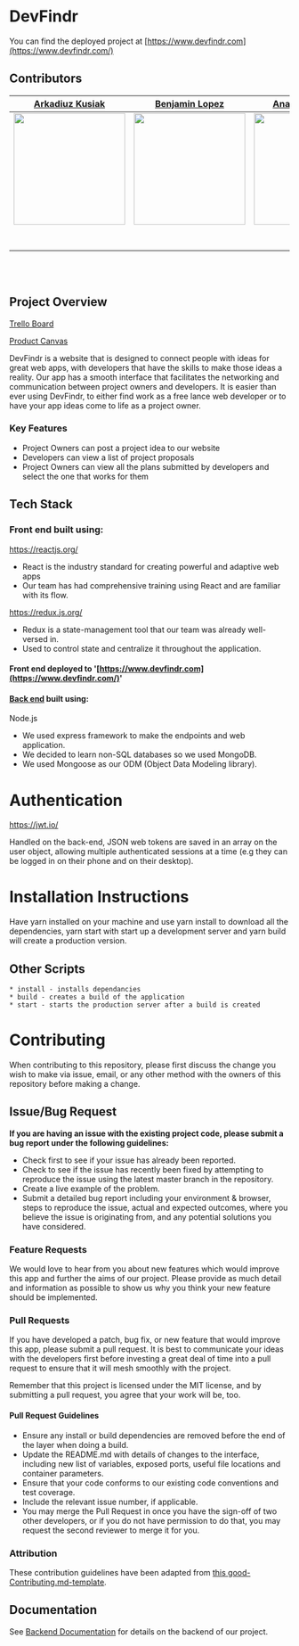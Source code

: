 # DevFindr

You can find the deployed project at [https://www.devfindr.com](https://www.devfindr.com/)

##  Contributors

|       [Arkadiuz Kusiak](https://github.com/akusiak23)        |        [Benjamin Lopez](https://github.com/bejolo018)        |        [Anatoly Leytman](https://github.com/IlanL75)         |           [Jacob Tonna](https://github.com/Jtonna)           |       [Alfonso Garcia](https://github.com/alfonsog714)       | [Ruben Ponce](https://github.com/RubenPonce)                 |
| :----------------------------------------------------------: | :----------------------------------------------------------: | :----------------------------------------------------------: | :----------------------------------------------------------: | :----------------------------------------------------------: | ------------------------------------------------------------ |
| [<img src="https://www.dalesjewelers.com/wp-content/uploads/2018/10/placeholder-silhouette-male.png" width = "200" />](https://github.com/akusiak23) | [<img src="https://www.dalesjewelers.com/wp-content/uploads/2018/10/placeholder-silhouette-male.png" width = "200" />](https://github.com/bejolo018) | [<img src="https://www.dalesjewelers.com/wp-content/uploads/2018/10/placeholder-silhouette-male.png" width = "200" />](https://github.com/IlanL75) | [<img src="https://www.dalesjewelers.com/wp-content/uploads/2018/10/placeholder-silhouette-male.png" width = "200" />](https://github.com/Jtonna) | [<img src="https://avatars0.githubusercontent.com/u/34466548" width = "200" />](https://github.com/alfonsog714) | [<img src="https://www.dalesjewelers.com/wp-content/uploads/2018/10/placeholder-silhouette-male.png" width = "200" />](https://github.com/RubenPonce) |
| [<img src="https://github.com/favicon.ico" width="15"> ](https://github.com/akusiak23) | [<img src="https://github.com/favicon.ico" width="15"> ](https://github.com/bejolo018) | [<img src="https://github.com/favicon.ico" width="15"> ](https://github.com/IlanL75) | [<img src="https://github.com/favicon.ico" width="15"> ](https://github.com/Jtonna) | [<img src="https://github.com/favicon.ico" width="15"> ](https://github.com/alfonsog714) | [<img src="https://github.com/favicon.ico" width="15"> ](https://github.com/RubenPonce) |
| [ <img src="https://static.licdn.com/sc/h/al2o9zrvru7aqj8e1x2rzsrca" width="15"> ](https://www.linkedin.com/in/arkadiusz-kusiak/) | [ <img src="https://static.licdn.com/sc/h/al2o9zrvru7aqj8e1x2rzsrca" width="15"> ](https://www.linkedin.com/in/benjamin-lopez-bb379b185/) | [ <img src="https://static.licdn.com/sc/h/al2o9zrvru7aqj8e1x2rzsrca" width="15"> ](https://www.linkedin.com/in/anatoly-leytman-56795b19/) | [ <img src="https://static.licdn.com/sc/h/al2o9zrvru7aqj8e1x2rzsrca" width="15"> ](https://www.linkedin.com/in/jtonna/) | [ <img src="https://static.licdn.com/sc/h/al2o9zrvru7aqj8e1x2rzsrca" width="15"> ](https://www.linkedin.com/in/alfonsog714/) | [ <img src="https://static.licdn.com/sc/h/al2o9zrvru7aqj8e1x2rzsrca" width="15"> ](https://www.linkedin.com/in/ruben-ponce/) |

<br>
<br>

## Project Overview

[Trello Board](https://trello.com/b/MfDQX4nx/labs-14-build-my-app)

[Product Canvas](https://www.notion.so/Build-My-App-d6520760ef3943648eea41c7ca63eccd)

DevFindr is a website that is designed to connect people with ideas for great web apps, with developers that have the skills to make those ideas a reality. Our app has a smooth interface that facilitates the networking and communication between project owners and developers. It is easier than ever using DevFindr, to either find work as a free lance web developer or to have your app ideas come to life as a project owner.

###  Key Features

- Project Owners can post a project idea to our website
- Developers can view a list of project proposals
- Project Owners can view all the plans submitted by developers and select the one that works for them


## Tech Stack

### Front end built using:

https://reactjs.org/

- React is the industry standard for creating powerful and adaptive web apps
- Our team has had comprehensive training using React and are familiar with its flow.



https://redux.js.org/

- Redux is a state-management tool that our team was already well-versed in.
- Used to control state and centralize it throughout the application.



#### Front end deployed to '[https://www.devfindr.com](https://www.devfindr.com/)'



#### [Back end](https://github.com/labs14-build-my-app/backend) built using:

Node.js

- We used express framework to make the endpoints and web application.
- We decided to learn non-SQL databases so we used MongoDB.
- We used Mongoose as our ODM (Object Data Modeling library).

# Authentication

https://jwt.io/

Handled on the back-end, JSON web tokens are saved in an array on the user object, allowing multiple authenticated sessions at a time (e.g they can be logged in on their phone and on their desktop). 

# Installation Instructions

Have yarn installed on your machine and use yarn install to download all the dependencies, yarn start with start up a development server and yarn build will create a production version.

## Other Scripts

    * install - installs dependancies
    * build - creates a build of the application
    * start - starts the production server after a build is created

# Contributing

When contributing to this repository, please first discuss the change you wish to make via issue, email, or any other method with the owners of this repository before making a change.

## Issue/Bug Request

**If you are having an issue with the existing project code, please submit a bug report under the following guidelines:**

- Check first to see if your issue has already been reported.
- Check to see if the issue has recently been fixed by attempting to reproduce the issue using the latest master branch in the repository.
- Create a live example of the problem.
- Submit a detailed bug report including your environment & browser, steps to reproduce the issue, actual and expected outcomes, where you believe the issue is originating from, and any potential solutions you have considered.

### Feature Requests

We would love to hear from you about new features which would improve this app and further the aims of our project. Please provide as much detail and information as possible to show us why you think your new feature should be implemented.

### Pull Requests

If you have developed a patch, bug fix, or new feature that would improve this app, please submit a pull request. It is best to communicate your ideas with the developers first before investing a great deal of time into a pull request to ensure that it will mesh smoothly with the project.

Remember that this project is licensed under the MIT license, and by submitting a pull request, you agree that your work will be, too.

#### Pull Request Guidelines

- Ensure any install or build dependencies are removed before the end of the layer when doing a build.
- Update the README.md with details of changes to the interface, including new list of variables, exposed ports, useful file locations and container parameters.
- Ensure that your code conforms to our existing code conventions and test coverage.
- Include the relevant issue number, if applicable.
- You may merge the Pull Request in once you have the sign-off of two other developers, or if you do not have permission to do that, you may request the second reviewer to merge it for you.

### Attribution

These contribution guidelines have been adapted from [this good-Contributing.md-template](https://gist.github.com/PurpleBooth/b24679402957c63ec426).

## Documentation

See [Backend Documentation](https://github.com/labs14-build-my-app/backend) for details on the backend of our project.
